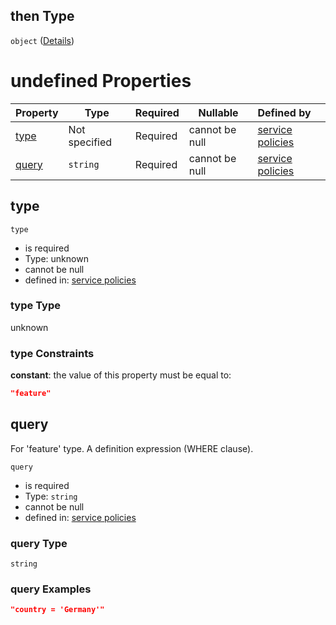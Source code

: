 ## then Type

`object` ([Details](policies-definitions-abstract-restriction-allof-2-then.md))

# undefined Properties

| Property        | Type          | Required | Nullable       | Defined by                                                                                                                                                                                                                                      |
| :-------------- | ------------- | -------- | -------------- | :---------------------------------------------------------------------------------------------------------------------------------------------------------------------------------------------------------------------------------------------- |
| [type](#type)   | Not specified | Required | cannot be null | [service policies](policies-definitions-feature-restriction-type-properties-type.md "https&#x3A;//raw.githubusercontent.com/conterra/policies-json/master/schema/policies.schema.json#/definitions/feature-restriction-type/properties/type")   |
| [query](#query) | `string`      | Required | cannot be null | [service policies](policies-definitions-feature-restriction-type-properties-query.md "https&#x3A;//raw.githubusercontent.com/conterra/policies-json/master/schema/policies.schema.json#/definitions/feature-restriction-type/properties/query") |

## type




`type`

-   is required
-   Type: unknown
-   cannot be null
-   defined in: [service policies](policies-definitions-feature-restriction-type-properties-type.md "https&#x3A;//raw.githubusercontent.com/conterra/policies-json/master/schema/policies.schema.json#/definitions/feature-restriction-type/properties/type")

### type Type

unknown

### type Constraints

**constant**: the value of this property must be equal to:

```json
"feature"
```

## query

For 'feature' type. A definition expression (WHERE clause).


`query`

-   is required
-   Type: `string`
-   cannot be null
-   defined in: [service policies](policies-definitions-feature-restriction-type-properties-query.md "https&#x3A;//raw.githubusercontent.com/conterra/policies-json/master/schema/policies.schema.json#/definitions/feature-restriction-type/properties/query")

### query Type

`string`

### query Examples

```json
"country = 'Germany'"
```

